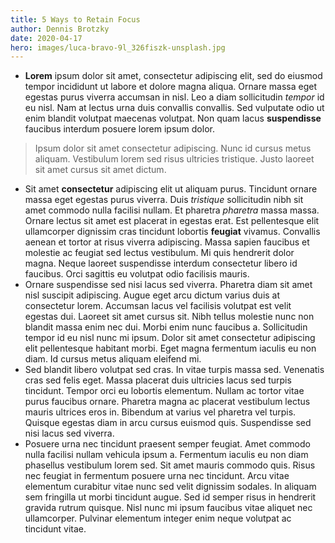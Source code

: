 ```yaml
---
title: 5 Ways to Retain Focus
author: Dennis Brotzky
date: 2020-04-17
hero: images/luca-bravo-9l_326fiszk-unsplash.jpg
---
```

<!--StartFragment-->

* **Lorem** ipsum dolor sit amet, consectetur adipiscing elit, sed do eiusmod tempor incididunt ut labore et dolore magna aliqua. Ornare massa eget egestas purus viverra accumsan in nisl. Leo a diam sollicitudin *tempor* id eu nisl. Nam at lectus urna duis convallis convallis. Sed vulputate odio ut enim blandit volutpat maecenas volutpat. Non quam lacus **suspendisse** faucibus interdum posuere lorem ipsum dolor. 

> Ipsum dolor sit amet consectetur adipiscing. Nunc id cursus metus aliquam. Vestibulum lorem sed risus ultricies tristique. Justo laoreet sit amet cursus sit amet dictum.

* Sit amet **consectetur** adipiscing elit ut aliquam purus. Tincidunt ornare massa eget egestas purus viverra. Duis *tristique* sollicitudin nibh sit amet commodo nulla facilisi nullam. Et pharetra *pharetra* massa massa. Ornare lectus sit amet est placerat in egestas erat. Est pellentesque elit ullamcorper dignissim cras tincidunt lobortis **feugiat** vivamus. Convallis aenean et tortor at risus viverra adipiscing. Massa sapien faucibus et molestie ac feugiat sed lectus vestibulum. Mi quis hendrerit dolor magna. Neque laoreet suspendisse interdum consectetur libero id faucibus. Orci sagittis eu volutpat odio facilisis mauris.
* Ornare suspendisse sed nisi lacus sed viverra. Pharetra diam sit amet nisl suscipit adipiscing. Augue eget arcu dictum varius duis at consectetur lorem. Accumsan lacus vel facilisis volutpat est velit egestas dui. Laoreet sit amet cursus sit. Nibh tellus molestie nunc non blandit massa enim nec dui. Morbi enim nunc faucibus a. Sollicitudin tempor id eu nisl nunc mi ipsum. Dolor sit amet consectetur adipiscing elit pellentesque habitant morbi. Eget magna fermentum iaculis eu non diam. Id cursus metus aliquam eleifend mi.
* Sed blandit libero volutpat sed cras. In vitae turpis massa sed. Venenatis cras sed felis eget. Massa placerat duis ultricies lacus sed turpis tincidunt. Tempor orci eu lobortis elementum. Nullam ac tortor vitae purus faucibus ornare. Pharetra magna ac placerat vestibulum lectus mauris ultrices eros in. Bibendum at varius vel pharetra vel turpis. Quisque egestas diam in arcu cursus euismod quis. Suspendisse sed nisi lacus sed viverra.
* Posuere urna nec tincidunt praesent semper feugiat. Amet commodo nulla facilisi nullam vehicula ipsum a. Fermentum iaculis eu non diam phasellus vestibulum lorem sed. Sit amet mauris commodo quis. Risus nec feugiat in fermentum posuere urna nec tincidunt. Arcu vitae elementum curabitur vitae nunc sed velit dignissim sodales. In aliquam sem fringilla ut morbi tincidunt augue. Sed id semper risus in hendrerit gravida rutrum quisque. Nisl nunc mi ipsum faucibus vitae aliquet nec ullamcorper. Pulvinar elementum integer enim neque volutpat ac tincidunt vitae.

<!--EndFragment-->